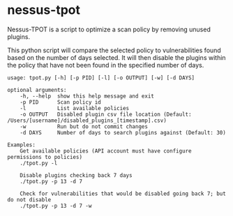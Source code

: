 # nessus-tpot
Nessus-TPOT is a script to optimize a scan policy by removing unused plugins.

This python script will compare the selected policy to vulnerabilities found based on the number of days selected. It will then disable the plugins within the policy that have not been found in the specified number of days.

```
usage: tpot.py [-h] [-p PID] [-l] [-o OUTPUT] [-w] [-d DAYS]

optional arguments:
    -h, --help  show this help message and exit
    -p PID      Scan policy id
    -l          List available policies
    -o OUTPUT   Disabled plugin csv file location (Default: /Users/[username]/disabled_plugins_[timestamp].csv)
    -w          Run but do not commit changes
    -d DAYS     Number of days to search plugins against (Default: 30)

Examples:
    Get available policies (API account must have configure permissions to policies)
    ./tpot.py -l

    Disable plugins checking back 7 days
    ./tpot.py -p 13 -d 7

    Check for vulnerabilities that would be disabled going back 7; but do not disable
    ./tpot.py -p 13 -d 7 -w
```
